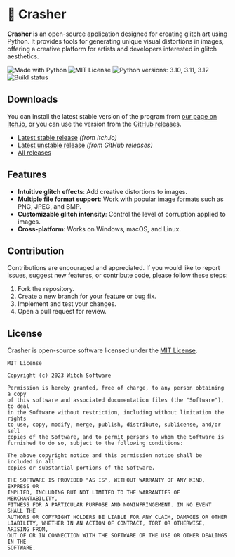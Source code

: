 # 🔨 Crasher

**Crasher** is an open-source application designed for creating glitch art using Python. It provides tools for generating unique visual distortions in images, offering a creative platform for artists and developers interested in glitch aesthetics.

![Made with Python](https://img.shields.io/badge/Made%20with-Python-%23FFD242?logo=python&logoColor=white)
![MIT License](https://img.shields.io/badge/License-MIT-black.svg)
![Python versions: 3.10, 3.11, 3.12](https://img.shields.io/badge/Python-3.10%20%7C%203.11%20%7C%203.12-blue)
![Build status](https://github.com/witch-software/crasher/actions/workflows/testing.yml/badge.svg?branch=main)

## Downloads

You can install the latest stable version of the program from [our page on Itch.io](https://witchsoftware.itch.io/crasher), or you can use the version from the [GitHub releases](https://github.com/witch-software/crasher/releases).

- [Latest stable release](https://witchsoftware.itch.io/crasher) *(from Itch.io)*
- [Latest unstable release](https://witchsoftware.itch.io/crasher/releases/latest) *(from GitHub releases)*
- [All releases](https://github.com/witch-software/crasher/releases)

## Features

- **Intuitive glitch effects**: Add creative distortions to images.
- **Multiple file format support**: Work with popular image formats such as PNG, JPEG, and BMP.
- **Customizable glitch intensity**: Control the level of corruption applied to images.
- **Cross-platform**: Works on Windows, macOS, and Linux.

## Contribution

Contributions are encouraged and appreciated. If you would like to report issues, suggest new features, or contribute code, please follow these steps:
1. Fork the repository.
2. Create a new branch for your feature or bug fix.
3. Implement and test your changes.
4. Open a pull request for review.


## License

Crasher is open-source software licensed under the [MIT License](https://github.com/witch-software/crasher/blob/main/LICENSE).

```text
MIT License

Copyright (c) 2023 Witch Software

Permission is hereby granted, free of charge, to any person obtaining a copy
of this software and associated documentation files (the "Software"), to deal
in the Software without restriction, including without limitation the rights
to use, copy, modify, merge, publish, distribute, sublicense, and/or sell
copies of the Software, and to permit persons to whom the Software is
furnished to do so, subject to the following conditions:

The above copyright notice and this permission notice shall be included in all
copies or substantial portions of the Software.

THE SOFTWARE IS PROVIDED "AS IS", WITHOUT WARRANTY OF ANY KIND, EXPRESS OR
IMPLIED, INCLUDING BUT NOT LIMITED TO THE WARRANTIES OF MERCHANTABILITY,
FITNESS FOR A PARTICULAR PURPOSE AND NONINFRINGEMENT. IN NO EVENT SHALL THE
AUTHORS OR COPYRIGHT HOLDERS BE LIABLE FOR ANY CLAIM, DAMAGES OR OTHER
LIABILITY, WHETHER IN AN ACTION OF CONTRACT, TORT OR OTHERWISE, ARISING FROM,
OUT OF OR IN CONNECTION WITH THE SOFTWARE OR THE USE OR OTHER DEALINGS IN THE
SOFTWARE.
```